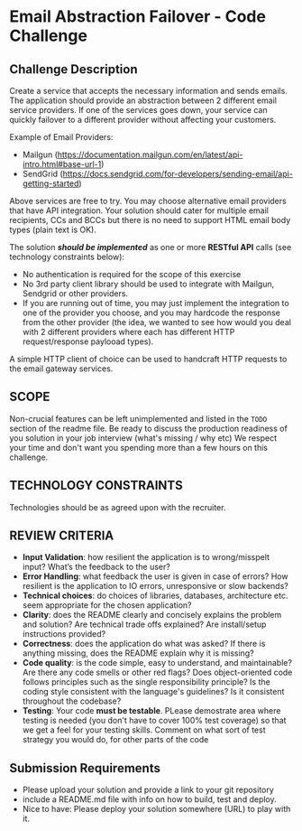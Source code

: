 # Email Abstraction Failover - Code Challenge

## Challenge Description

Create a service that accepts the necessary information and sends emails.
The application should provide an abstraction between 2 different email service providers. If one of
the services goes down, your service can quickly failover to a different provider without affecting your
customers.

Example of Email Providers:
- Mailgun (https://documentation.mailgun.com/en/latest/api-intro.html#base-url-1)
- SendGrid (https://docs.sendgrid.com/for-developers/sending-email/api-getting-started)

Above services are free to try. You may choose alternative email providers that have API integration.
Your solution should cater for multiple email recipients, CCs and BCCs but there is no need to support
HTML email body types (plain text is OK).

The solution _**should be implemented**_ as one or more **RESTful API** calls (see technology constraints
below):
- No authentication is required for the scope of this exercise
- No 3rd party client library should be used to integrate with Mailgun, Sendgrid or other providers. 
- If you are running out of time, you may just implement the integration to one of the provider you choose, and you may hardcode the response from the other provider (the idea, we wanted to see how would you deal with 2 different providers where each has different HTTP request/response paylooad types).

A simple HTTP client of choice can be used to handcraft HTTP requests to the email gateway services.

## SCOPE
Non-crucial features can be left unimplemented and listed in the `TODO` section of the readme file. Be
ready to discuss the production readiness of you solution in your job interview (what's missing / why
etc)
We respect your time and don't want you spending more than a few hours on this challenge.

## TECHNOLOGY CONSTRAINTS
Technologies should be as agreed upon with the recruiter.

## REVIEW CRITERIA
- **Input Validation**: how resilient the application is to wrong/misspelt input? What’s the feedback to the
user? 
- **Error Handling**: what feedback the user is given in case of errors? How resilient is the application to
IO errors, unresponsive or slow backends?
- **Technical choices**: do choices of libraries, databases, architecture etc. seem appropriate for the
chosen application?
- **Clarity**: does the README clearly and concisely explains the problem and solution? Are technical
trade offs explained? Are install/setup instructions provided?
- **Correctness**: does the application do what was asked? If there is anything missing, does the
README explain why it is missing?
- **Code quality**: is the code simple, easy to understand, and maintainable? Are there any code smells
or other red flags? Does object-oriented code follows principles such as the single responsibility
principle? Is the coding style consistent with the language's guidelines? Is it consistent throughout the
codebase?
- **Testing**: Your code **must be testable**. PLease demostrate area where testing is needed (you don't have to cover 100% test coverage) so that we get a feel for your testing skills. Comment on what sort of test strategy you would do, for other parts of the code

## Submission Requirements
- Please upload your solution and provide a link to your git repository
- include a README.md file with info on how to build, test and deploy.
- Nice to have: Please deploy your solution somewhere (URL) to play with it.
